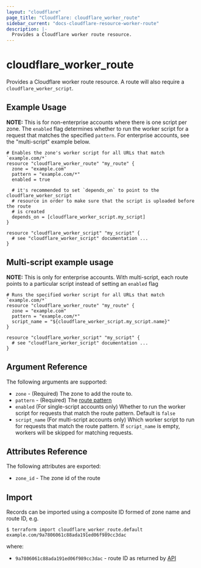 ```yaml
---
layout: "cloudflare"
page_title: "Cloudflare: cloudflare_worker_route"
sidebar_current: "docs-cloudflare-resource-worker-route"
description: |-
  Provides a Cloudflare worker route resource.
---
```


# cloudflare_worker_route

Provides a Cloudflare worker route resource. A route will also require a `cloudflare_worker_script`.

## Example Usage

__NOTE:__ This is for non-enterprise accounts where there is one script per zone. The `enabled` flag determines whether to run the worker script for a request that matches the specified `pattern`. For enterprise accounts, see the "multi-script" example below.

```hcl
# Enables the zone's worker script for all URLs that match `example.com/*`
resource "cloudflare_worker_route" "my_route" {
  zone = "example.com"
  pattern = "example.com/*"
  enabled = true

  # it's recommended to set `depends_on` to point to the cloudflare_worker_script
  # resource in order to make sure that the script is uploaded before the route
  # is created
  depends_on = [cloudflare_worker_script.my_script]
}

resource "cloudflare_worker_script" "my_script" {
  # see "cloudflare_worker_script" documentation ...
}
```

## Multi-script example usage

__NOTE:__ This is only for enterprise accounts. With multi-script, each route points to a particular script instead of setting an `enabled` flag

```hcl
# Runs the specified worker script for all URLs that match `example.com/*`
resource "cloudflare_worker_route" "my_route" {
  zone = "example.com"
  pattern = "example.com/*"
  script_name = "${cloudflare_worker_script.my_script.name}"
}

resource "cloudflare_worker_script" "my_script" {
  # see "cloudflare_worker_script" documentation ...
}
```

## Argument Reference

The following arguments are supported:

* `zone` - (Required) The zone to add the route to.
* `pattern` - (Required) The [route pattern](https://developers.cloudflare.com/workers/api/route-matching/)
* `enabled` (For single-script accounts only) Whether to run the worker script for requests that match the route pattern. Default is `false`
* `script_name` (For multi-script accounts only) Which worker script to run for requests that match the route pattern. If `script_name` is empty, workers will be skipped for matching requests.

## Attributes Reference

The following attributes are exported:

* `zone_id` - The zone id of the route

## Import

Records can be imported using a composite ID formed of zone name and route ID, e.g.

```
$ terraform import cloudflare_worker_route.default example.com/9a7806061c88ada191ed06f989cc3dac
```

where:

* `9a7806061c88ada191ed06f989cc3dac` - route ID as returned by [API](https://api.cloudflare.com/#worker-filters-list-filters)



